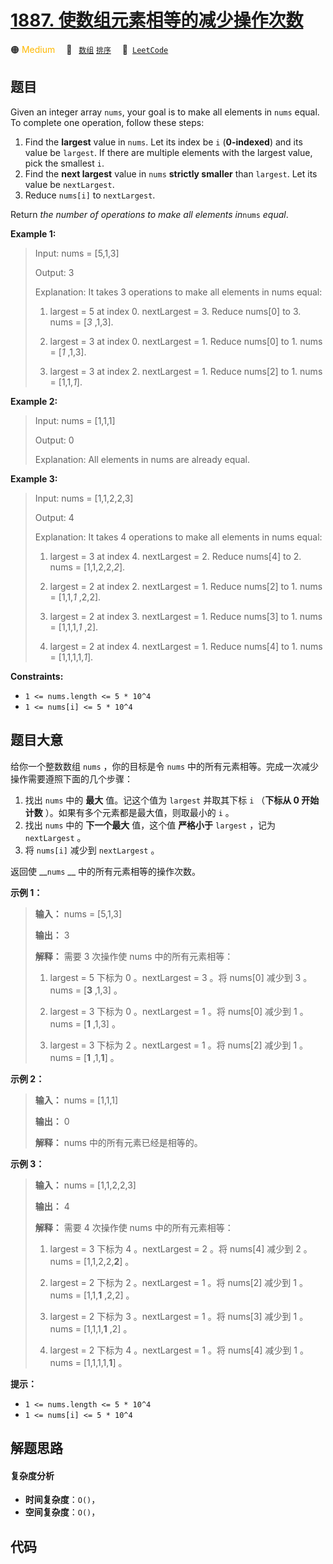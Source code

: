 # [1887. 使数组元素相等的减少操作次数](https://leetcode.com/problems/reduction-operations-to-make-the-array-elements-equal)

🟠 <font color=#ffb800>Medium</font>&emsp; 🔖&ensp; [`数组`](/leetcode-js/outline/tag/array.md) [`排序`](/leetcode-js/outline/tag/sorting.md)&emsp; 🔗&ensp;[`LeetCode`](https://leetcode.com/problems/reduction-operations-to-make-the-array-elements-equal)

## 题目

Given an integer array `nums`, your goal is to make all elements in `nums`
equal. To complete one operation, follow these steps:

  1. Find the **largest** value in `nums`. Let its index be `i` (**0-indexed**) and its value be `largest`. If there are multiple elements with the largest value, pick the smallest `i`.
  2. Find the **next largest** value in `nums` **strictly smaller** than `largest`. Let its value be `nextLargest`.
  3. Reduce `nums[i]` to `nextLargest`.

Return _the number of operations to make all elements in_`nums` _equal_.



**Example 1:**

> Input: nums = [5,1,3]
> 
> Output: 3
> 
> Explanation:  It takes 3 operations to make all elements in nums equal:
> 
> 1. largest = 5 at index 0. nextLargest = 3. Reduce nums[0] to 3. nums = [_3_ ,1,3].
> 
> 2. largest = 3 at index 0. nextLargest = 1. Reduce nums[0] to 1. nums = [_1_ ,1,3].
> 
> 3. largest = 3 at index 2. nextLargest = 1. Reduce nums[2] to 1. nums = [1,1,_1_].

**Example 2:**

> Input: nums = [1,1,1]
> 
> Output: 0
> 
> Explanation:  All elements in nums are already equal.

**Example 3:**

> Input: nums = [1,1,2,2,3]
> 
> Output: 4
> 
> Explanation:  It takes 4 operations to make all elements in nums equal:
> 
> 1. largest = 3 at index 4. nextLargest = 2. Reduce nums[4] to 2. nums = [1,1,2,2,_2_].
> 
> 2. largest = 2 at index 2. nextLargest = 1. Reduce nums[2] to 1. nums = [1,1,_1_ ,2,2].
> 
> 3. largest = 2 at index 3. nextLargest = 1. Reduce nums[3] to 1. nums = [1,1,1,_1_ ,2].
> 
> 4. largest = 2 at index 4. nextLargest = 1. Reduce nums[4] to 1. nums = [1,1,1,1,_1_].

**Constraints:**

  * `1 <= nums.length <= 5 * 10^4`
  * `1 <= nums[i] <= 5 * 10^4`


## 题目大意

给你一个整数数组 `nums` ，你的目标是令 `nums` 中的所有元素相等。完成一次减少操作需要遵照下面的几个步骤：

  1. 找出 `nums` 中的 **最大** 值。记这个值为 `largest` 并取其下标 `i` （**下标从 0 开始计数** ）。如果有多个元素都是最大值，则取最小的 `i` 。
  2. 找出 `nums` 中的 **下一个最大** 值，这个值 **严格小于** `largest` ，记为 `nextLargest` 。
  3. 将 `nums[i]` 减少到 `nextLargest` 。

返回使 __`nums` __ 中的所有元素相等的操作次数。

**示例 1：**

> 
> 
> 
> 
> 
> **输入：** nums = [5,1,3]
> 
> **输出：** 3
> 
> **解释：** 需要 3 次操作使 nums 中的所有元素相等：
> 
> 1. largest = 5 下标为 0 。nextLargest = 3 。将 nums[0] 减少到 3 。nums = [**3** ,1,3] 。
> 
> 2. largest = 3 下标为 0 。nextLargest = 1 。将 nums[0] 减少到 1 。nums = [**1** ,1,3] 。
> 
> 3. largest = 3 下标为 2 。nextLargest = 1 。将 nums[2] 减少到 1 。nums = [**1** ,1,**1**] 。
> 
> 

**示例 2：**

> 
> 
> 
> 
> 
> **输入：** nums = [1,1,1]
> 
> **输出：** 0
> 
> **解释：** nums 中的所有元素已经是相等的。
> 
> 

**示例 3：**

> 
> 
> 
> 
> 
> **输入：** nums = [1,1,2,2,3]
> 
> **输出：** 4
> 
> **解释：** 需要 4 次操作使 nums 中的所有元素相等：
> 
> 1. largest = 3 下标为 4 。nextLargest = 2 。将 nums[4] 减少到 2 。nums = [1,1,2,2,**2**] 。
> 
> 2. largest = 2 下标为 2 。nextLargest = 1 。将 nums[2] 减少到 1 。nums = [1,1,**1** ,2,2] 。 
> 
> 3. largest = 2 下标为 3 。nextLargest = 1 。将 nums[3] 减少到 1 。nums = [1,1,1,**1** ,2] 。 
> 
> 4. largest = 2 下标为 4 。nextLargest = 1 。将 nums[4] 减少到 1 。nums = [1,1,1,1,**1**] 。
> 
> 

**提示：**

  * `1 <= nums.length <= 5 * 10^4`
  * `1 <= nums[i] <= 5 * 10^4`


## 解题思路

#### 复杂度分析

- **时间复杂度**：`O()`，
- **空间复杂度**：`O()`，

## 代码

```javascript

```